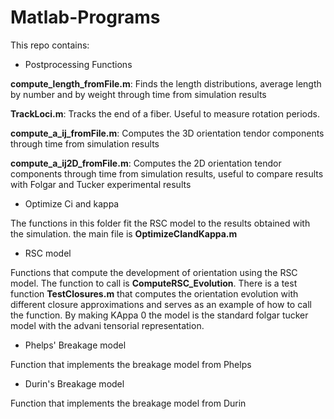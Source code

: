 # Matlab-Programs

This repo contains:

- Postprocessing Functions

**compute_length_fromFile.m**: Finds the length distributions, average length by number and by weight through time from simulation results

**TrackLoci.m**: Tracks the end of a fiber. Useful to measure rotation periods. 

**compute_a_ij_fromFile.m**: Computes the 3D orientation tendor components through time from simulation results

**compute_a_ij2D_fromFile.m**: Computes the 2D orientation tendor components through time from simulation results, useful to compare results with Folgar and Tucker experimental results

- Optimize Ci and kappa

The functions in this folder fit the RSC model to the results obtained with the simulation. the main file is **OptimizeCIandKappa.m** 

- RSC model

Functions that compute the development of orientation using the RSC model. The function to call is **ComputeRSC_Evolution**. There is a test function **TestClosures.m** that computes the orientation evolution with different closure approximations and serves as an example of how to call the function. By making KAppa 0 the model is the standard folgar tucker model with the advani tensorial representation.

- Phelps' Breakage model

Function that implements the breakage model from Phelps

- Durin's Breakage model

Function that implements the breakage model from Durin

